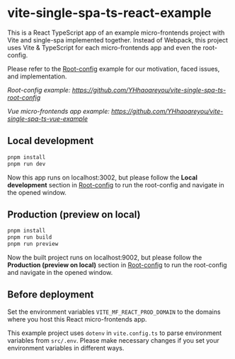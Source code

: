 # vite-single-spa-ts-react-example

This is a React TypeScript app of an example micro-frontends project with Vite and single-spa implemented together.
Instead of Webpack, this project uses Vite & TypeScript for each micro-frontends app and even the root-config.

Please refer to the [Root-config](https://github.com/YHhaoareyou/vite-single-spa-ts-root-config) example for our motivation, faced issues, and implementation.

*Root-config example: https://github.com/YHhaoareyou/vite-single-spa-ts-root-config*

*Vue micro-frontends app example: https://github.com/YHhaoareyou/vite-single-spa-ts-vue-example*

## Local development

```sh
pnpm install
pnpm run dev
```

Now this app runs on localhost:3002, but please follow the **Local development** section in [Root-config](https://github.com/YHhaoareyou/vite-single-spa-ts-root-config) to run the root-config and navigate in the opened window.

## Production (preview on local)

```sh
pnpm install
pnpm run build
pnpm run preview
```

Now the built project runs on localhost:9002, but please follow the **Production (preview on local)** section in [Root-config](https://github.com/YHhaoareyou/vite-single-spa-ts-root-config) to run the root-config and navigate in the opened window.

## Before deployment

Set the environment variables `VITE_MF_REACT_PROD_DOMAIN` to the domains where you host this React micro-frontends app.

This example project uses `dotenv` in `vite.config.ts` to parse environment variables from `src/.env`. Please make necessary changes if you set your environment variables in different ways.
